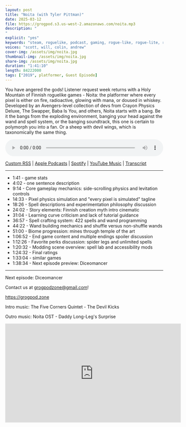 ```yaml
---
layout: post
title: "Noita (with Tyler Pittman)"
date: 2025-03-12
file: https://grogpod.s3.us-west-2.amazonaws.com/noita.mp3
description: "
"
explicit: "yes" 
keywords: "steam, roguelike, podcast, gaming, rogue-like, rogue-lite, roguelite"
voices: "scott, will, colin, andrew"
cover-img: /assets/img/noita.jpg
thumbnail-img: /assets/img/noita.jpg
share-img: /assets/img/noita.jpg
duration: "1:41:10"
length: 84222000  
tags: ["2019", platformer, Guest Episode]
---
```


You have angered the gods! Listener request week returns with a Holy Mountain of Finnish roguelike games - Noita: the platformer where every pixel is either on fire, radioactive, glowing with mana, or doused in whiskey. Developed by an Avengers-level collection of devs from Crayon Physics Deluxe, The Swapper, Baba Is You, and others, Noita starts with a bang. Be it the bangs from the exploding environment, banging your head against the wand and spell system, or the banging soundtrack, this one is certain to polymorph you into a fan. Or a sheep with devil wings, which is taxonomically the same thing.

<div class="container">
  <audio controls style="width: 100%;">
    <source src="https://grogpod.s3.us-west-2.amazonaws.com/noita.mp3" type="audio/mpeg">
  </audio>
</div>

[Custom RSS](https://grogpod.zone/feed.xml) | [Apple Podcasts](https://podcasts.apple.com/us/podcast/noita-with-tyler-pittman/id1650474911?i=1000698839479) | [Spotify](https://open.spotify.com/episode/4HIylD8G7McBo7M5pka6SJ?si=BlU8KYHtQdulnm6Y14rYPA) | [YouTube Music](https://www.youtube.com/playlist?list=PL-ShOmyMvd4jYFChE6tgj0JYG8RKK4xe0) | [Transcript](https://github.com/ScottBurger/going_rogue_podcast/blob/master/docs/transcripts/noita.txt)

---
* 1:41 - game stats
* 4:02 - one sentence description
* 9:14 - Core gameplay mechanics: side-scrolling physics and levitation controls
* 14:33 - Pixel physics simulation and "every pixel is simulated" tagline
* 18:26 - Spell descriptions and experimentation philosophy discussion
* 24:02 - Story elements: Finnish creation myth intro cinematic
* 31:04 - Learning curve criticism and lack of tutorial guidance
* 36:57 - Spell crafting system: 422 spells and wand programming
* 44:22 - Wand building mechanics and shuffle versus non-shuffle wands
* 51:00 - Biome progression: mines through temple of the art
* 1:06:52 - End game content and multiple endings spoiler discussion
* 1:12:26 - Favorite perks discussion: spider legs and unlimited spells
* 1:20:32 - Modding scene overview: spell lab and accessibility mods
* 1:24:32 - Final ratings 
* 1:33:04 - similar games
* 1:38:34 - Next episode preview: Diceomancer

---

Next episode: Diceomancer

Contact us at grogpodzone@gmail.com!

https://grogpod.zone

Intro music: The Five Corners Quintet - The Devil Kicks

Outro music: Noita OST - Daddy Long-Leg's Surprise 

<div class="embed-responsive embed-responsive-16by9">
<iframe width="560" height="315" src="https://www.youtube.com/embed/hCvpD_quVoc" title="YouTube video player" frameborder="0" allow="accelerometer; autoplay; clipboard-write; encrypted-media; gyroscope; picture-in-picture" allowfullscreen></iframe>
</div>

